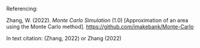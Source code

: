 Referencing:

Zhang, W. (2022). *Monte Carlo Simulation* (1.0) [Approximation of an area using the Monte Carlo method]. https://github.com/imakebank/Monte-Carlo

In text citation:
(Zhang, 2022) or Zhang (2022)
